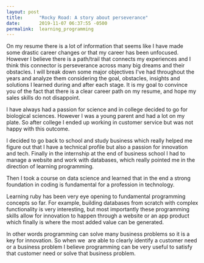 ```yaml
---
layout: post
title:      "Rocky Road: A story about perseverance"
date:       2019-11-07 06:37:55 -0500
permalink:  learning_programming
---
```


On my resume there is a lot of information that seems like I have made some drastic career changes or that my career has been unfocused. However I believe there is a path/trail that connects my experiences and I think this connector is perseverance across many big dreams and their obstacles. I will break down some major objectives I've had throughout the years and analyze them considering the goal, obstacles, insights and solutions I learned during and after each stage. It is my goal to convince you of the fact that there is a clear career path on my resume, and hope my sales skills do not disappoint.

I have always had a passion for science and in college decided to go for biological sciences. However I was a young parent and had a lot on my plate. So after college I ended up working in customer service but was not happy with this outcome. 

I decided to go back to school and study business which really helped me figure out that I have a technical profile but also a passion for innovation and tech. Finally in the internship at the end of business school I had to manage a website and work with databases, which really pointed me in the direction of learning programming.

Then I took a course on data science and learned that in the end a strong foundation in coding is fundamental for a profession in technology.

Learning ruby has been very eye opening to fundamental programming concepts so far. For example, building databases from scratch with complex functionality is very interesting, but most importantly these programming skills allow for innovation to happen through a website or an app product which finally is where the most added value can be generated.

In other words programming can solve many business problems so it is a key for innovation. So when we  are able to clearly identify a customer need or a business problem I believe programming can be very useful to satisfy that customer need or solve that business problem.
